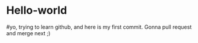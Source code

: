 # Hello-world

#yo, trying to learn github, and here is my first commit. Gonna pull request and merge next ;)
